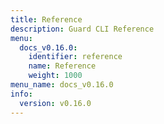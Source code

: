 ```yaml
---
title: Reference
description: Guard CLI Reference
menu:
  docs_v0.16.0:
    identifier: reference
    name: Reference
    weight: 1000
menu_name: docs_v0.16.0
info:
  version: v0.16.0
---
```


